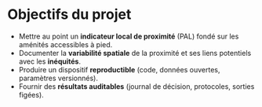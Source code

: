 ﻿# Objectifs du projet

- Mettre au point un **indicateur local de proximité** (PAL) fondé sur les aménités accessibles à pied.
- Documenter la **variabilité spatiale** de la proximité et ses liens potentiels avec les **inéquités**.
- Produire un dispositif **reproductible** (code, données ouvertes, paramètres versionnés).
- Fournir des **résultats auditables** (journal de décision, protocoles, sorties figées).

